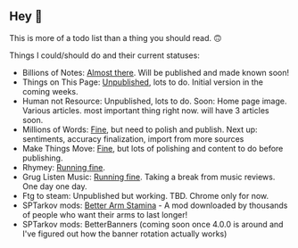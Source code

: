 ## Hey 👋

This is more of a todo list than a thing you should read. 🙃

Things I could/should do and their current statuses: 
- Billions of Notes: [Almost there](https://www.billionsofnotes.com/). Will be published and made known soon!
- Things on This Page: [Unpublished](https://github.com/goatonabicycle/things-on-this-page), lots to do. Initial version in the coming weeks.
- Human not Resource: Unpublished, lots to do. Soon: Home page image. Various articles. most important thing right now. will have 3 articles soon. 
- Millions of Words: [Fine](https://millions-of-words-bitter-dawn-8253.fly.dev/), but need to polish and publish. Next up: sentiments, accuracy finalization, import from more sources
- Make Things Move: [Fine](https://make-things-move.vercel.app/), but lots of polishing and content to do before publishing. 
- Rhymey: [Running fine](https://chromewebstore.google.com/detail/rhymey/fbkmdcolngnmmhmdkhngfmdmeofipahp). 
- Grug Listen Music: [Running fine](https://www.gruglistenmusic.com/). Taking a break from music reviews. One day one day.
- Ftg to steam: Unpublished but working. TBD. Chrome only for now.
- SPTarkov mods: [Better Arm Stamina](https://hub.sp-tarkov.com/files/file/2899-better-arm-stamina/) - A mod downloaded by thousands of people who want their arms to last longer!
- SPTarkov mods: BetterBanners (coming soon once 4.0.0 is around and I've figured out how the banner rotation actually works)
